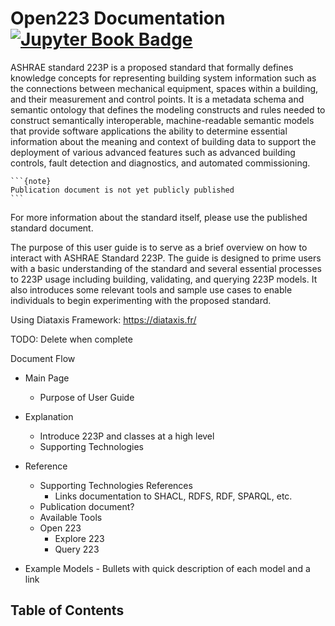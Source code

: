 # Open223 Documentation [![Jupyter Book Badge](https://jupyterbook.org/badge.svg)](https://open223.github.io/docs.open223.info/)

ASHRAE standard 223P is a proposed standard that formally defines knowledge concepts for representing building system information such as the connections between mechanical equipment, spaces within a building, and their measurement and control points. It is a metadata schema and semantic ontology that defines the modeling constructs and rules needed to construct semantically interoperable, machine-readable semantic models that provide software applications the ability to determine essential information about the meaning and context of building data to support the deployment of various advanced features such as advanced building controls, fault detection and diagnostics, and automated commissioning. 

````{margin}
```{note}
Publication document is not yet publicly published
```
````
For more information about the standard itself, please use the published standard document. 

The purpose of this user guide is to serve as a brief overview on how to interact with ASHRAE Standard 223P. The guide is designed to prime users with a basic understanding of the standard and several essential processes to 223P usage including building, validating, and querying 223P models. It also introduces some relevant tools and sample use cases to enable individuals to begin experimenting with the proposed standard.

Using Diataxis Framework: https://diataxis.fr/

TODO: Delete when complete 

Document Flow
- Main Page
  - Purpose of User Guide 
- Explanation
    - Introduce 223P and classes at a high level
    - Supporting Technologies

- Reference
    - Supporting Technologies References
        - Links documentation to SHACL, RDFS, RDF, SPARQL, etc.
    - Publication document? 
    - Available Tools
    - Open 223
        - Explore 223
        - Query 223
 - Example Models
        - Bullets with quick description of each model and a link

## Table of Contents
```{tableofcontents}
```
